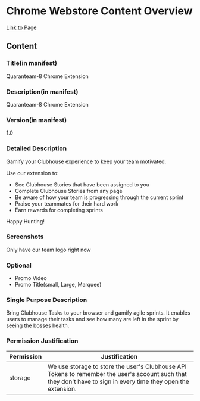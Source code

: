 # Chrome Webstore Content Overview
[Link to Page](https://chrome.google.com/webstore/detail/fkecccpikcmpaednaokcaajmdoimmpch/publish-accepted?authuser=4&hl=en)
## Content

### Title(in manifest)
Quaranteam-8 Chrome Extension

### Description(in manifest)
Quaranteam-8 Chrome Extension

### Version(in manifest)
1.0

### Detailed Description
Gamify your Clubhouse experience to keep your team motivated.

Use our extension to:
- See  Clubhouse Stories that have been assigned to you
- Complete Clubhouse Stories from any page
- Be aware of how your team is progressing through the current sprint
- Praise your teammates for their hard work
- Earn rewards for completing sprints

Happy Hunting!

### Screenshots
Only have our team logo right now

### Optional
-  Promo Video
-  Promo Title(small, Large, Marquee)

### Single Purpose Description
Bring Clubhouse Tasks to your browser and gamify agile sprints. It enables users to manage their tasks and see how many are left in the sprint by seeing the bosses health.

### Permission Justification
| Permission | Justification                                                                                                                                                   |
|------------|-----------------------------------------------------------------------------------------------------------------------------------------------------------------|
| storage    | We use storage to store the user's Clubhouse API Tokens to remember the user's account such that they don't have to sign in every time they open the extension. |

